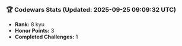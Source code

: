 ### 🏆 Codewars Stats (Updated: 2025-09-25 09:09:32 UTC)

- **Rank:** 8 kyu
- **Honor Points:** 3
- **Completed Challenges:** 1
